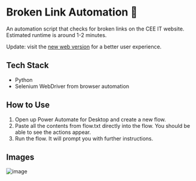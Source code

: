 # Broken Link Automation 🔗

An automation script that checks for broken links on the CEE IT website. Estimated runtime is around 1-2 minutes.

Update: visit the [new web version](https://github.com/gavxue/broken-link-checker) for a better user experience.

## Tech Stack
- Python
- Selenium WebDriver from browser automation

## How to Use
1. Open up Power Automate for Desktop and create a new flow.
2. Paste all the contents from flow.txt directly into the flow. You should be able to see the actions appear.
3. Run the flow. It will prompt you with further instructions.

## Images
![image](https://github.com/user-attachments/assets/80b9ddf1-9ca0-4cc9-94e1-245a6409fb19)
